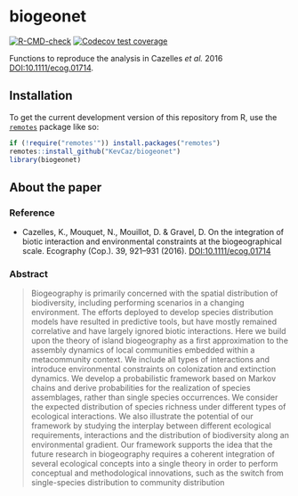 # biogeonet
[![R-CMD-check](https://github.com/KevCaz/biogeonet/workflows/R-CMD-check/badge.svg)](https://github.com/KevCaz/biogeonet/actions)
[![Codecov test coverage](https://codecov.io/gh/KevCaz/biogeonet/branch/master/graph/badge.svg)](https://codecov.io/gh/KevCaz/biogeonet?branch=master)


Functions to reproduce the analysis in Cazelles *et al.* 2016 [DOI:10.1111/ecog.01714](http://onlinelibrary.wiley.com/doi/10.1111/ecog.01714/abstract).


## Installation

To get the current development version of this repository from R, use the
[`remotes`](https://CRAN.R-project.org/package=remotes) package like so:

```r
if (!require("remotes'")) install.packages("remotes")
remotes::install_github("KevCaz/biogeonet")
library(biogeonet)
```


## About the paper

### Reference

- Cazelles, K., Mouquet, N., Mouillot, D. & Gravel, D. On the integration of biotic interaction and environmental constraints at the biogeographical scale. Ecography (Cop.). 39, 921–931 (2016). [DOI:10.1111/ecog.01714](http://onlinelibrary.wiley.com/doi/10.1111/ecog.01714/abstract)

### Abstract

> Biogeography is primarily concerned with the spatial distribution of biodiversity, including performing scenarios in a changing environment. The efforts deployed to develop species distribution models have resulted in predictive tools, but have mostly remained correlative and have largely ignored biotic interactions. Here we build upon the theory of island biogeography as a first approximation to the assembly dynamics of local communities embedded within a metacommunity context. We include all types of interactions and introduce environmental constraints on colonization and extinction dynamics. We develop a probabilistic framework based on Markov chains and derive probabilities for the realization of species assemblages, rather than single species occurrences. We consider the expected distribution of species richness under different types of ecological interactions. We also illustrate the potential of our framework by studying the interplay between different ecological requirements, interactions and the distribution of biodiversity along an environmental gradient. Our framework supports the idea that the future research in biogeography requires a coherent integration of several ecological concepts into a single theory in order to perform conceptual and methodological innovations, such as the switch from single-species distribution to community distribution



